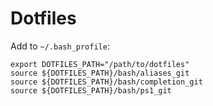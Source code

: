 # Dotfiles
Add to `~/.bash_profile`:

    export DOTFILES_PATH="/path/to/dotfiles"
    source ${DOTFILES_PATH}/bash/aliases_git
    source ${DOTFILES_PATH}/bash/completion_git
    source ${DOTFILES_PATH}/bash/ps1_git
